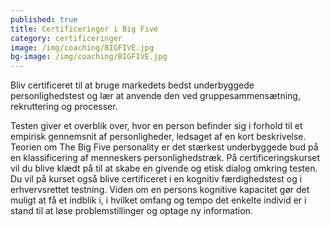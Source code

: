 ```yaml
---
published: true
title: Certificeringer i Big Five
category: certificeringer
image: /img/coaching/BIGFIVE.jpg
bg-image: /img/coaching/BIGFIVE.jpg
---
```


Bliv certificeret til at bruge markedets bedst underbyggede personlighedstest og lær at anvende den ved gruppesammensætning, rekruttering og processer.

Testen giver et overblik over, hvor en person befinder sig i forhold til et empirisk gennemsnit af personligheder, ledsaget af en kort beskrivelse. Teorien om The Big Five personality er det stærkest underbyggede bud på en klassificering af menneskers personlighedstræk. På certificeringskurset vil du blive klædt på til at skabe en givende og etisk dialog omkring testen. Du vil på kurset også blive certificeret i en kognitiv færdighedstest og i erhvervsrettet testning. Viden om en persons kognitive kapacitet gør det muligt at få et indblik i, i hvilket omfang og tempo det enkelte individ er i stand til at løse problemstillinger og optage ny information.